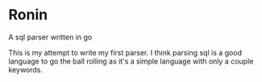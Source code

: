 # Ronin

A sql parser written in go

This is my attempt to write my first parser. I think parsing sql is a good language to go the ball rolling as it's a simple language with only a couple keywords.
